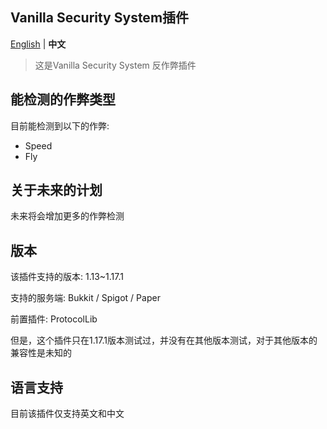 Vanilla Security System插件
--------

[English](https://github.com/3cxc/VSS/blob/master/README.md) | **中文**

> 这是Vanilla Security System 反作弊插件

## 能检测的作弊类型

目前能检测到以下的作弊:

- Speed
- Fly

## 关于未来的计划

未来将会增加更多的作弊检测

## 版本

该插件支持的版本: 1.13~1.17.1

支持的服务端: Bukkit / Spigot / Paper 

前置插件: ProtocolLib

但是，这个插件只在1.17.1版本测试过，并没有在其他版本测试，对于其他版本的兼容性是未知的
## 语言支持

目前该插件仅支持英文和中文

